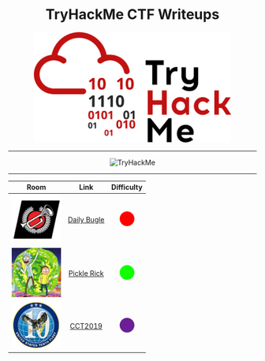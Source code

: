 <div align="center">

# TryHackMe CTF Writeups

<img src="img/thm.png" alt="TryHackMe Logo" width="400">

---

<img src="https://tryhackme-badges.s3.amazonaws.com/670.png" alt="TryHackMe">

---




| Room | Link | Difficulty |
| :--: | :--: | :--: |
| <img src="img/db.png" alt="Logo 1" width="100"> | [Daily Bugle](daily-bugle/README.md) | <img src="img/red.png" alt="Logo 1" width="30"> |
| <img src="img/pr.jpeg" alt="Logo 1" width="100"> | [Pickle Rick](pickle-rick/README.md) | <img src="img/green.png" alt="Logo 1" width="30"> |
| <img src="img/cct2019.jpeg" alt="Logo 1" width="100"> | [CCT2019](cct2019/README.md) | <img src="img/insane.png" alt="Logo 1" width="30"> |

</div>
